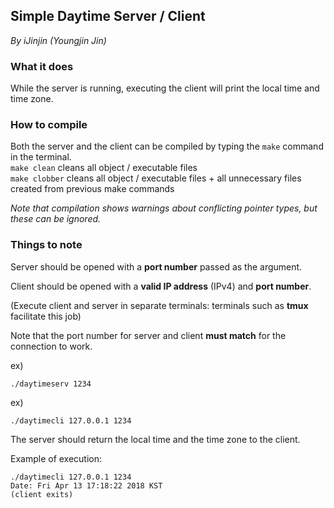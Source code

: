 ## Simple Daytime Server / Client
*By iJinjin (Youngjin Jin)*

### What it does

While the server is running, executing the client will print the local time and time zone.

### How to compile

Both the server and the client can be compiled by typing the `make` command in the terminal.  
`make clean` cleans all object / executable files  
`make clobber` cleans all object / executable files + all unnecessary files created from previous make commands

*Note that compilation shows warnings about conflicting pointer types, but these can be ignored.*

### Things to note

Server should be opened with a **port number** passed as the argument.

Client should be opened with a **valid IP address** (IPv4) and **port number**.

(Execute client and server in separate terminals: terminals such as **tmux** facilitate this job)

Note that the port number for server and client **must match** for the connection to work.

ex)
```
./daytimeserv 1234
```

ex)
```
./daytimecli 127.0.0.1 1234
```

The server should return the local time and the time zone to the client.

Example of execution:
```
./daytimecli 127.0.0.1 1234
Date: Fri Apr 13 17:18:22 2018 KST
(client exits)
```
